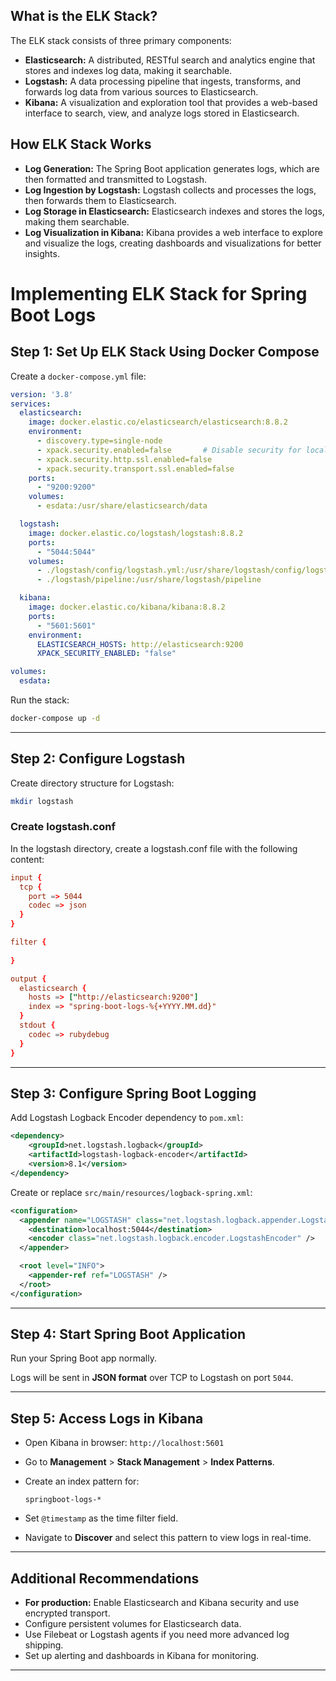 
## What is the ELK Stack?
The ELK stack consists of three primary components:

* **Elasticsearch:** A distributed, RESTful search and analytics engine that stores and indexes log data, making it searchable.
* **Logstash:** A data processing pipeline that ingests, transforms, and forwards log data from various sources to Elasticsearch.
* **Kibana:** A visualization and exploration tool that provides a web-based interface to search, view, and analyze logs stored in Elasticsearch.

## How ELK Stack Works
- **Log Generation:** The Spring Boot application generates logs, which are then formatted and transmitted to Logstash.
- **Log Ingestion by Logstash:** Logstash collects and processes the logs, then forwards them to Elasticsearch.
- **Log Storage in Elasticsearch:** Elasticsearch indexes and stores the logs, making them searchable.
- **Log Visualization in Kibana:** Kibana provides a web interface to explore and visualize the logs, creating dashboards and visualizations for better insights.​

# Implementing ELK Stack for Spring Boot Logs

## Step 1: Set Up ELK Stack Using Docker Compose


Create a `docker-compose.yml` file:

```yaml
version: '3.8'
services:
  elasticsearch:
    image: docker.elastic.co/elasticsearch/elasticsearch:8.8.2
    environment:
      - discovery.type=single-node
      - xpack.security.enabled=false       # Disable security for local/dev
      - xpack.security.http.ssl.enabled=false
      - xpack.security.transport.ssl.enabled=false
    ports:
      - "9200:9200"
    volumes:
      - esdata:/usr/share/elasticsearch/data

  logstash:
    image: docker.elastic.co/logstash/logstash:8.8.2
    ports:
      - "5044:5044"
    volumes:
      - ./logstash/config/logstash.yml:/usr/share/logstash/config/logstash.yml
      - ./logstash/pipeline:/usr/share/logstash/pipeline

  kibana:
    image: docker.elastic.co/kibana/kibana:8.8.2
    ports:
      - "5601:5601"
    environment:
      ELASTICSEARCH_HOSTS: http://elasticsearch:9200
      XPACK_SECURITY_ENABLED: "false"

volumes:
  esdata:
```

Run the stack:

```bash
docker-compose up -d
```

***

## Step 2: Configure Logstash

Create directory structure for Logstash:

```bash
mkdir logstash
```

### Create logstash.conf
In the logstash directory, create a logstash.conf file with the following content:

```conf
input {
  tcp {
    port => 5044
    codec => json
  }
}

filter {
 
}

output {
  elasticsearch {
    hosts => ["http://elasticsearch:9200"]
    index => "spring-boot-logs-%{+YYYY.MM.dd}"
  }
  stdout {
    codec => rubydebug
  }
}
```

***

## Step 3: Configure Spring Boot Logging

Add Logstash Logback Encoder dependency to `pom.xml`:

```xml
<dependency>
    <groupId>net.logstash.logback</groupId>
    <artifactId>logstash-logback-encoder</artifactId>
    <version>8.1</version>
</dependency>
```

Create or replace `src/main/resources/logback-spring.xml`:

```xml
<configuration>
  <appender name="LOGSTASH" class="net.logstash.logback.appender.LogstashTcpSocketAppender">
    <destination>localhost:5044</destination>
    <encoder class="net.logstash.logback.encoder.LogstashEncoder" />
  </appender>

  <root level="INFO">
    <appender-ref ref="LOGSTASH" />
  </root>
</configuration>
```

***

## Step 4: Start Spring Boot Application

Run your Spring Boot app normally.

Logs will be sent in **JSON format** over TCP to Logstash on port `5044`.

***

## Step 5: Access Logs in Kibana

- Open Kibana in browser: `http://localhost:5601`
- Go to **Management** > **Stack Management** > **Index Patterns**.
- Create an index pattern for:

  ```
  springboot-logs-*
  ```

- Set `@timestamp` as the time filter field.
- Navigate to **Discover** and select this pattern to view logs in real-time.

***

## Additional Recommendations

- **For production:** Enable Elasticsearch and Kibana security and use encrypted transport.
- Configure persistent volumes for Elasticsearch data.
- Use Filebeat or Logstash agents if you need more advanced log shipping.
- Set up alerting and dashboards in Kibana for monitoring.

***
